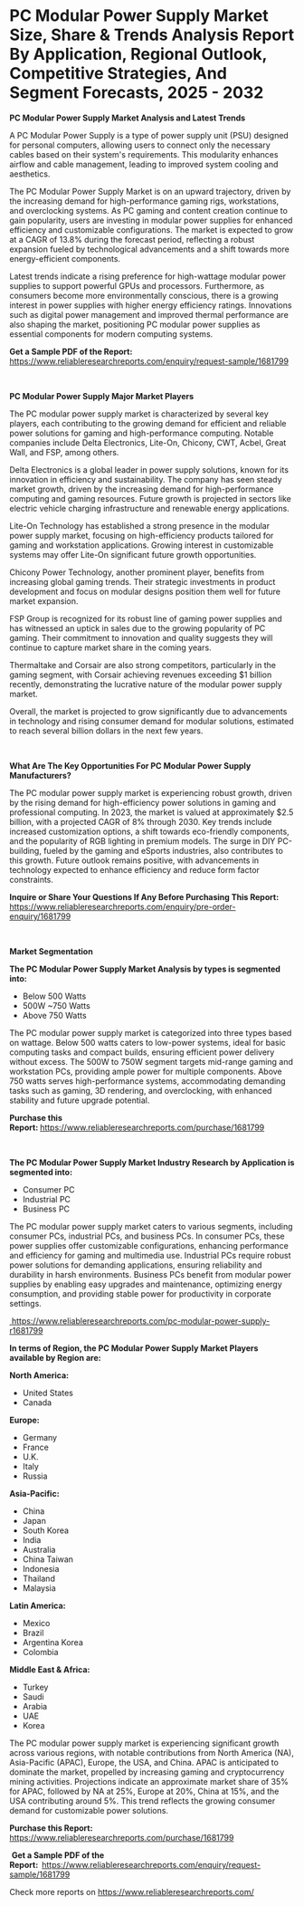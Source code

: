 <p><h1>PC Modular Power Supply Market Size, Share & Trends Analysis Report By Application, Regional Outlook, Competitive Strategies, And Segment Forecasts, 2025 - 2032</h1></p><p><strong>PC Modular Power Supply Market Analysis and Latest Trends</strong></p>
<p><p>A PC Modular Power Supply is a type of power supply unit (PSU) designed for personal computers, allowing users to connect only the necessary cables based on their system's requirements. This modularity enhances airflow and cable management, leading to improved system cooling and aesthetics. </p><p>The PC Modular Power Supply Market is on an upward trajectory, driven by the increasing demand for high-performance gaming rigs, workstations, and overclocking systems. As PC gaming and content creation continue to gain popularity, users are investing in modular power supplies for enhanced efficiency and customizable configurations. The market is expected to grow at a CAGR of 13.8% during the forecast period, reflecting a robust expansion fueled by technological advancements and a shift towards more energy-efficient components. </p><p>Latest trends indicate a rising preference for high-wattage modular power supplies to support powerful GPUs and processors. Furthermore, as consumers become more environmentally conscious, there is a growing interest in power supplies with higher energy efficiency ratings. Innovations such as digital power management and improved thermal performance are also shaping the market, positioning PC modular power supplies as essential components for modern computing systems.</p></p>
<p><strong>Get a Sample PDF of the Report:&nbsp;</strong> <a href="https://www.reliableresearchreports.com/enquiry/request-sample/1681799?utm_campaign=2128&utm_medium=2&utm_source=Github&utm_content=ia&utm_term=10022025&utm_id=pc-modular-power-supply">https://www.reliableresearchreports.com/enquiry/request-sample/1681799</a></p>
<p>&nbsp;</p>
<p><strong>PC Modular Power Supply Major Market Players</strong></p>
<p><p>The PC modular power supply market is characterized by several key players, each contributing to the growing demand for efficient and reliable power solutions for gaming and high-performance computing. Notable companies include Delta Electronics, Lite-On, Chicony, CWT, Acbel, Great Wall, and FSP, among others.</p><p>Delta Electronics is a global leader in power supply solutions, known for its innovation in efficiency and sustainability. The company has seen steady market growth, driven by the increasing demand for high-performance computing and gaming resources. Future growth is projected in sectors like electric vehicle charging infrastructure and renewable energy applications.</p><p>Lite-On Technology has established a strong presence in the modular power supply market, focusing on high-efficiency products tailored for gaming and workstation applications. Growing interest in customizable systems may offer Lite-On significant future growth opportunities.</p><p>Chicony Power Technology, another prominent player, benefits from increasing global gaming trends. Their strategic investments in product development and focus on modular designs position them well for future market expansion.</p><p>FSP Group is recognized for its robust line of gaming power supplies and has witnessed an uptick in sales due to the growing popularity of PC gaming. Their commitment to innovation and quality suggests they will continue to capture market share in the coming years.</p><p>Thermaltake and Corsair are also strong competitors, particularly in the gaming segment, with Corsair achieving revenues exceeding $1 billion recently, demonstrating the lucrative nature of the modular power supply market.</p><p>Overall, the market is projected to grow significantly due to advancements in technology and rising consumer demand for modular solutions, estimated to reach several billion dollars in the next few years.</p></p>
<p>&nbsp;</p>
<p><strong>What Are The Key Opportunities For PC Modular Power Supply Manufacturers?</strong></p>
<p><p>The PC modular power supply market is experiencing robust growth, driven by the rising demand for high-efficiency power solutions in gaming and professional computing. In 2023, the market is valued at approximately $2.5 billion, with a projected CAGR of 8% through 2030. Key trends include increased customization options, a shift towards eco-friendly components, and the popularity of RGB lighting in premium models. The surge in DIY PC-building, fueled by the gaming and eSports industries, also contributes to this growth. Future outlook remains positive, with advancements in technology expected to enhance efficiency and reduce form factor constraints.</p></p>
<p><strong>Inquire or Share Your Questions If Any Before Purchasing This Report:</strong> <a href="https://www.reliableresearchreports.com/enquiry/pre-order-enquiry/1681799?utm_campaign=2128&utm_medium=2&utm_source=Github&utm_content=ia&utm_term=10022025&utm_id=pc-modular-power-supply">https://www.reliableresearchreports.com/enquiry/pre-order-enquiry/1681799</a></p>
<p>&nbsp;</p>
<p><strong>Market Segmentation</strong></p>
<p><strong>The PC Modular Power Supply Market Analysis by types is segmented into:</strong></p>
<p><ul><li>Below 500 Watts</li><li>500W ~750 Watts</li><li>Above 750 Watts</li></ul></p>
<p><p>The PC modular power supply market is categorized into three types based on wattage. Below 500 watts caters to low-power systems, ideal for basic computing tasks and compact builds, ensuring efficient power delivery without excess. The 500W to 750W segment targets mid-range gaming and workstation PCs, providing ample power for multiple components. Above 750 watts serves high-performance systems, accommodating demanding tasks such as gaming, 3D rendering, and overclocking, with enhanced stability and future upgrade potential.</p></p>
<p><strong>Purchase this Report:&nbsp;</strong><a href="https://www.reliableresearchreports.com/purchase/1681799?utm_campaign=2128&utm_medium=2&utm_source=Github&utm_content=ia&utm_term=10022025&utm_id=pc-modular-power-supply">https://www.reliableresearchreports.com/purchase/1681799</a></p>
<p>&nbsp;</p>
<p><strong>The PC Modular Power Supply Market Industry Research by Application is segmented into:</strong></p>
<p><ul><li>Consumer PC</li><li>Industrial PC</li><li>Business PC</li></ul></p>
<p><p>The PC modular power supply market caters to various segments, including consumer PCs, industrial PCs, and business PCs. In consumer PCs, these power supplies offer customizable configurations, enhancing performance and efficiency for gaming and multimedia use. Industrial PCs require robust power solutions for demanding applications, ensuring reliability and durability in harsh environments. Business PCs benefit from modular power supplies by enabling easy upgrades and maintenance, optimizing energy consumption, and providing stable power for productivity in corporate settings.</p></p>
<p><a href="https://www.reliableresearchreports.com/pc-modular-power-supply-r1681799?utm_campaign=2128&utm_medium=2&utm_source=Github&utm_content=ia&utm_term=10022025&utm_id=pc-modular-power-supply">&nbsp;https://www.reliableresearchreports.com/pc-modular-power-supply-r1681799</a></p>
<p><strong>In terms of Region, the PC Modular Power Supply Market Players available by Region are:</strong></p>
<p>
    <p> <strong> North America: </strong>
        <ul>
            <li>United States</li>
            <li>Canada</li>
        </ul>
        </p> 
    <p> <strong> Europe: </strong>
        <ul>
            <li>Germany</li>
            <li>France</li>
            <li>U.K.</li>
            <li>Italy</li>
            <li>Russia</li>
        </ul>
        </p> 
    <p> <strong> Asia-Pacific: </strong>
        <ul>
            <li>China</li>
            <li>Japan</li>
            <li>South Korea</li>
            <li>India</li>
            <li>Australia</li>
            <li>China Taiwan</li>
            <li>Indonesia</li>
            <li>Thailand</li>
            <li>Malaysia</li>
        </ul>
        </p> 
    <p> <strong> Latin America: </strong>
        <ul>
            <li>Mexico</li>
            <li>Brazil</li>
            <li>Argentina Korea</li>
            <li>Colombia</li>
        </ul>
        </p> 
    <p> <strong> Middle East & Africa: </strong>
        <ul>
            <li>Turkey</li>
            <li>Saudi</li>
            <li>Arabia</li>
            <li>UAE</li>
            <li>Korea</li>
        </ul>
    </p>
    </p>
<p><p>The PC modular power supply market is experiencing significant growth across various regions, with notable contributions from North America (NA), Asia-Pacific (APAC), Europe, the USA, and China. APAC is anticipated to dominate the market, propelled by increasing gaming and cryptocurrency mining activities. Projections indicate an approximate market share of 35% for APAC, followed by NA at 25%, Europe at 20%, China at 15%, and the USA contributing around 5%. This trend reflects the growing consumer demand for customizable power solutions.</p></p>
<p><strong>Purchase this Report: </strong><a href="https://www.reliableresearchreports.com/purchase/1681799?utm_campaign=2128&utm_medium=2&utm_source=Github&utm_content=ia&utm_term=10022025&utm_id=pc-modular-power-supply">https://www.reliableresearchreports.com/purchase/1681799</a></p>
<p>&nbsp;<strong>Get a Sample PDF of the Report:&nbsp;&nbsp;</strong><a href="https://www.reliableresearchreports.com/enquiry/request-sample/1681799?utm_campaign=2128&utm_medium=2&utm_source=Github&utm_content=ia&utm_term=10022025&utm_id=pc-modular-power-supply">https://www.reliableresearchreports.com/enquiry/request-sample/1681799</a></p>
<p><strong></strong></p>
<p>Check more reports on <a href="https://www.reliableresearchreports.com/?utm_campaign=2128&utm_medium=2&utm_source=Github&utm_content=ia&utm_term=10022025&utm_id=pc-modular-power-supply">https://www.reliableresearchreports.com/</a></p>